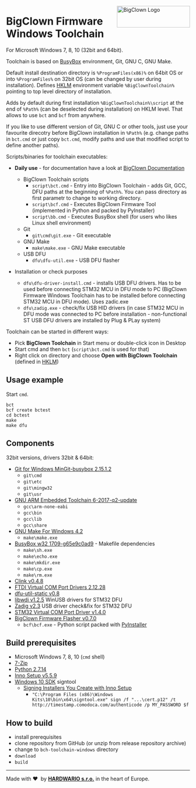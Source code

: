 <a href="https://www.bigclown.com/"><img src="https://bigclown.sirv.com/logo.png" width="200" height="59" alt="BigClown Logo" align="right"></a>

# BigClown Firmware Windows Toolchain  
For Microsoft Windows 7, 8, 10 (32bit and 64bit).

Toolchain is based on [BusyBox](https://busybox.net/about.html) environment, Git, GNU C, GNU Make.

Default install destination directory is `%ProgramFiles(x86)%` on 64bit OS or into `%ProgramFiles%` on 32bit OS (can be changed by user during installation).
Defines [HKLM](https://www.google.com/search?q=hklm) environment variable `%BigClownToolchain%` pointing to top level directory of installation.

Adds by default during first installation `%BigClownToolchain%\script` at the end of `%Path%` (can be deselected during installation) on HKLM level. That allows to use `bct` and `bcf` from anywhere.

If you like to use different version of Git, GNU C or other tools, just use your favourite direcotry before BigClown installation in `%Path%` (e.g. change paths in `bct.cmd` or just copy `bct.cmd`, modify paths and use that modified script to define another paths). 

Scripts/binaries for toolchain executables:

  * **Daily use** - for documentation have a look at [BigClown Documentation](https://doc.bigclown.com/)
    * BigClown Toolchain scripts
      * `script\bct.cmd` - Entry into BigClown Toolchain - adds Git, GCC, DFU paths at the beginning of `%Path%`. You can pass directory as first parametr to change to working directory.
      * `script\bcf.cmd` - Executes BigClown Firmware Tool (implemented in Python and packed by PyInstaller)
      * `script\bb.cmd` - Executes BusyBox shell (for users who likes Linux shell environment)
    * Git
      * `git\cmd\git.exe` - Git executable
    * GNU Make
      * `make\make.exe` - GNU Make executable
    * USB DFU
      * `dfu\dfu-util.exe` - USB DFU flasher

  * Installation or check purposes
    * `dfu\dfu-driver-install.cmd` - installs USB DFU drivers. Has to be used before connecting STM32 MCU in DFU mode to PC (BigClown Firmware Windows Toolchain has to be installed before connecting STM32 MCU in DFU mode). Uses zadic.exe
    * `dfu\zadig.exe` - check/fix USB HID drivers (in case STM32 MCU in DFU mode was connected to PC before installation - non-functional ST USB DFU drivers are installed by Plug & PLay system)
    
Toolchain can be started in different ways:
  * Pick **BigClown Toolchain** in Start menu or double-click icon in Desktop
  * Start cmd and then `bct` (`script\bct.cmd` is used for that)
  * Right click on directory and choose **Open with BigClown Toolchain** (defined in [HKLM](https://www.google.com/search?q=HKCU))
  
## Usage example

Start `cmd`.
```
bct
bcf create bctest
cd bctest
make
make dfu
```

## Components 
32bit versions, drivers 32bit & 64bit:
  * [Git for Windows MinGit-busybox 2.15.1.2](https://github.com/git-for-windows/git/)
    * `git\cmd`
    * `git\etc`
    * `git\mingw32`
    * `git\usr`
  * [GNU ARM Embedded Toolchain 6-2017-q2-update](https://developer.arm.com/open-source/gnu-toolchain/gnu-rm/downloads)
    * `gcc\arm-none-eabi`
    * `gcc\bin`
    * `gcc\lib`
    * `gcc\share`
  * [GNU Make For Windows 4.2](http://www.equation.com/servlet/equation.cmd?fa=make)
    * `make\make.exe`
  * [BusyBox w32 1709-g65e9c0ad9](https://frippery.org/busybox/index.html) - Makefile dependencies
      * `make\sh.exe`
      * `make\echo.exe`
      * `make\mkdir.exe`
      * `make\cp.exe`
      * `make\rm.exe`
  * [Clink v0.4.8](https://github.com/mridgers/clink/)
  * [FTDI Virtual COM Port Drivers 2.12.28](http://www.ftdichip.com/Drivers/VCP.htm)
  * [dfu-util-static v0.8](https://sourceforge.net/projects/dfu-util/files/dfu-util-0.8-binaries/win32-mingw32/)
  * [libwdi v1.2.5](https://github.com/pbatard/libwdi) WinUSB drivers for STM32 DFU
  * [Zadig v2.3](http://zadig.akeo.ie/) USB driver check&fix for STM32 DFU
  * [STM32 Virtual COM Port Driver v1.4.0](http://www.st.com/en/development-tools/stsw-stm32102.html)
  * [BigClown Firmware Flasher v0.7.0](https://github.com/bigclownlabs/bch-firmware-flasher/)
    * `bcf\bcf.exe` - Python script packed with [PyInstaller](http://www.pyinstaller.org/)

## Build prerequisites

  * Microsoft Windows 7, 8, 10 (`cmd` shell)
  * [7-Zip](http://www.7-zip.org/download.html)
  * [Python 2.7.14](https://www.python.org/downloads/release/python-2714/)
  * [Inno Setup v5.5.9](http://www.jrsoftware.org/isinfo.php)
  * [Windows 10 SDK](https://go.microsoft.com/fwlink/?LinkID=698771) signtool
    * [Signing Installers You Create with Inno Setup](http://revolution.screenstepslive.com/s/revolution/m/10695/l/563371-signing-installers-you-create-with-inno-setup)
      * `"C:\Program Files (x86)\Windows Kits\10\bin\x64\signtool.exe" sign /f "...\cert.p12" /t http://timestamp.comodoca.com/authenticode /p MY_PASSWORD $f`

## How to build

  * install prerequisites
  * clone repository from GitHub (or unzip from release repository archive)
  * change to `bch-toolchain-windows` directory
  * `download`
  * `build`

---

Made with &#x2764;&nbsp; by [**HARDWARIO s.r.o.**](https://www.hardwario.com/) in the heart of Europe.
